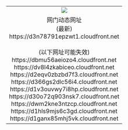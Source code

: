 ﻿<table>
  <tr></tr>
  <tr><td colspan=2 align=center><img src="https://d3n78791epzwt1.cloudfront.net/Up/oGate.jpg" /></td></tr>
  <tr><td colspan=2 align=center>网门动态网址<br/>(最新)
<br>https://d3n78791epzwt1.cloudfront.net
<br/><br/>(以下网址可能失效)
<br>https://dbmu56aeiozo4.cloudfront.net
<br>https://dv8l4zkabiceo.cloudfront.net
<br>https://d2eqv0zbzbd7f3.cloudfront.net
<br>https://d366gs2dlc56i4.cloudfront.net
<br>https://d1v3ouvwy7i8hp.cloudfront.net
<br>https://d30o72q903nsk7.cloudfront.net
<br>https://dwm2kne3ntzcp.cloudfront.net
<br>https://d1hls9mjs6c3gd.cloudfront.net
<br>https://d1ganx85mhj5vk.cloudfront.net
    </td>
  </tr>
</table>
